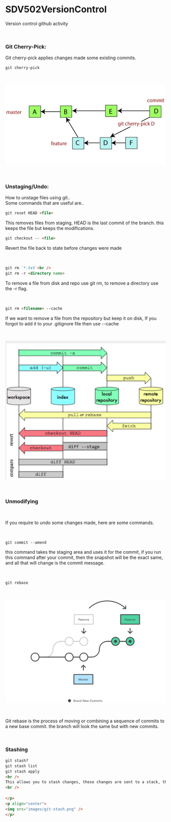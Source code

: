 # SDV502VersionControl
Version control github activity

<br />

### Git Cherry-Pick:<br /> 
Git cherry-pick applies changes made some existing commits.

```markdown
git cherry-pick
```
<br />

</p>
<p align="center"> 
<img src="images/git-cherry-pick.png" />
</p>

<br />

### Unstaging/Undo:<br /> 
How to unstage files using git..
<br />
Some commands that are useful are..
<br />

```markdown
git reset HEAD <file>
```
This removes files from staging, HEAD is the last commit of the branch.
this keeps the file but keeps the modifications.
<br />

```markdown
git checkout -- <file>
```
Revert the file back to state before changes were made 

<br />

```markdown 
git rm `*.txt`<br />
git rm -r <directory name>
```
To remove a file from disk and repo use git rm, to remove a directory use the -r flag.

<br />

```markdown
git rm <filename> --cache
```
If we want to remove a file from the repository but keep it on disk, If you forgot to add it to your .gitignore file then use --cache

<br />

</p>
<p align="center"> 
<img src="images/diagram.png" />
</p>

<br />

### Unmodifying 

<br />

If you require to undo some changes made, here are some commands.

<br />

```markdown
git commit --amend
```

this command takes the staging area and uses it for the commit, if you run this command after your commit, then the snapshot will be the exact same, and all that will change is the commit message.

<br />

```markdown
git rebase 
```
<br />
</p>
<p align="center"> 
<img src="images/rebase.png" />
</p>

<br />

Git rebase is the process of moving or combining a sequence of commits to a new base commit. the branch will look the same but with new commits. 

<br />

### Stashing

```markdown
git stash?
git stash list
git stash apply
<br />
This allows you to stash changes, these changes are sent to a stack, this then allows you to switch branches and work elsewhere without commiting your work.
<br />

</p>
<p align="center"> 
<img src="images/git-stash.png" />
</p>